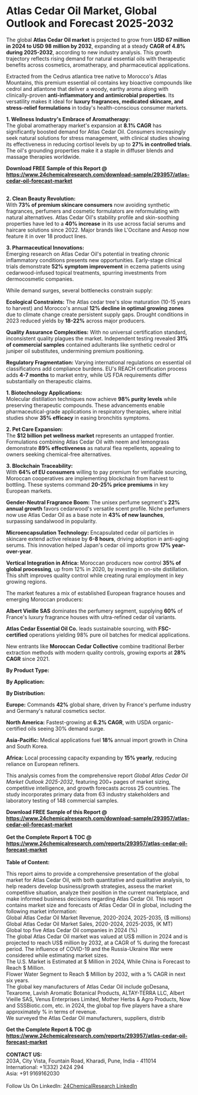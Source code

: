 <h1>Atlas Cedar Oil Market, Global Outlook and Forecast 2025-2032</h1><p>The global <strong>Atlas Cedar Oil market</strong> is projected to grow from <strong>USD 67 million in 2024 to USD 98 million by 2032</strong>, expanding at a steady <strong>CAGR of 4.8% during 2025-2032</strong>, according to new industry analysis. This growth trajectory reflects rising demand for natural essential oils with therapeutic benefits across cosmetics, aromatherapy, and pharmaceutical applications.</p><p>Extracted from the Cedrus atlantica tree native to Morocco's Atlas Mountains, this premium essential oil contains key bioactive compounds like cedrol and atlantone that deliver a woody, earthy aroma along with clinically-proven <strong>anti-inflammatory and antimicrobial properties</strong>. Its versatility makes it ideal for <strong>luxury fragrances, medicated skincare, and stress-relief formulations</strong> in today's health-conscious consumer markets.</p><p><strong>1. Wellness Industry's Embrace of Aromatherapy:</strong><br>
The global aromatherapy market's expansion at <strong>8.1% CAGR</strong> has significantly boosted demand for Atlas Cedar Oil. Consumers increasingly seek natural solutions for stress management, with clinical studies showing its effectiveness in reducing cortisol levels by up to <strong>27% in controlled trials</strong>. The oil's grounding properties make it a staple in diffuser blends and massage therapies worldwide.</p><div><b>Download FREE Sample of this Report @ 
            <a href="https://www.24chemicalresearch.com/download-sample/293957/atlas-cedar-oil-forecast-market">
            https://www.24chemicalresearch.com/download-sample/293957/atlas-cedar-oil-forecast-market</a></b></div><br><p><strong>2. Clean Beauty Revolution:</strong><br>
With <strong>73% of premium skincare consumers</strong> now avoiding synthetic fragrances, perfumers and cosmetic formulators are reformulating with natural alternatives. Atlas Cedar Oil's stability profile and skin-soothing properties have led to a <strong>40% increase</strong> in its use across facial serums and haircare solutions since 2022. Major brands like L'Occitane and Aesop now feature it in over 18 product lines.</p><p><strong>3. Pharmaceutical Innovations:</strong><br>
Emerging research on Atlas Cedar Oil's potential in treating chronic inflammatory conditions presents new opportunities. Early-stage clinical trials demonstrate <strong>52% symptom improvement</strong> in eczema patients using cedarwood-infused topical treatments, spurring investments from dermocosmetic companies.</p><p>While demand surges, several bottlenecks constrain supply:</p><p><strong>Ecological Constraints:</strong> The Atlas cedar tree's slow maturation (10-15 years to harvest) and Morocco's annual <strong>12% decline in optimal growing zones</strong> due to climate change create persistent supply gaps. Drought conditions in 2023 reduced yields by <strong>18-22%</strong> across major producers.</p><p><strong>Quality Assurance Complexities:</strong> With no universal certification standard, inconsistent quality plagues the market. Independent testing revealed <strong>31% of commercial samples</strong> contained adulterants like synthetic cedrol or juniper oil substitutes, undermining premium positioning.</p><p><strong>Regulatory Fragmentation:</strong> Varying international regulations on essential oil classifications add compliance burdens. EU's REACH certification process adds <strong>4-7 months</strong> to market entry, while US FDA requirements differ substantially on therapeutic claims.</p><p><strong>1. Biotechnology Applications:</strong><br>
Molecular distillation techniques now achieve <strong>98% purity levels</strong> while preserving therapeutic compounds. These advancements enable pharmaceutical-grade applications in respiratory therapies, where initial studies show <strong>35% efficacy</strong> in easing bronchitis symptoms.</p><p><strong>2. Pet Care Expansion:</strong><br>
The <strong>$12 billion pet wellness market</strong> represents an untapped frontier. Formulations combining Atlas Cedar Oil with neem and lemongrass demonstrate <strong>89% effectiveness</strong> as natural flea repellents, appealing to owners seeking chemical-free alternatives.</p><p><strong>3. Blockchain Traceability:</strong><br>
With <strong>64% of EU consumers</strong> willing to pay premium for verifiable sourcing, Moroccan cooperatives are implementing blockchain from harvest to bottling. These systems command <strong>20-25% price premiums</strong> in key European markets.</p><p><strong>Gender-Neutral Fragrance Boom:</strong> The unisex perfume segment's <strong>22% annual growth</strong> favors cedarwood's versatile scent profile. Niche perfumers now use Atlas Cedar Oil as a base note in <strong>43% of new launches</strong>, surpassing sandalwood in popularity.</p><p><strong>Microencapsulation Technology:</strong> Encapsulated cedar oil particles in skincare extend active release by <strong>6-8 hours</strong>, driving adoption in anti-aging serums. This innovation helped Japan's cedar oil imports grow <strong>17% year-over-year</strong>.</p><p><strong>Vertical Integration in Africa:</strong> Moroccan producers now control <strong>35% of global processing</strong>, up from 12% in 2020, by investing in on-site distillation. This shift improves quality control while creating rural employment in key growing regions.</p><p>The market features a mix of established European fragrance houses and emerging Moroccan producers:</p><p><strong>Albert Vieille SAS</strong> dominates the perfumery segment, supplying <strong>60%</strong> of France's luxury fragrance houses with ultra-refined cedar oil variants.</p><p><strong>Atlas Cedar Essential Oil Co.</strong> leads sustainable sourcing, with <strong>FSC-certified</strong> operations yielding 98% pure oil batches for medical applications.</p><p>New entrants like <strong>Moroccan Cedar Collective</strong> combine traditional Berber extraction methods with modern quality controls, growing exports at <strong>28% CAGR</strong> since 2021.</p><p><strong>By Product Type:</strong></p><p><strong>By Application:</strong></p><p><strong>By Distribution:</strong></p><p><strong>Europe:</strong> Commands <strong>42%</strong> global share, driven by France's perfume industry and Germany's natural cosmetics sector.</p><p><strong>North America:</strong> Fastest-growing at <strong>6.2% CAGR</strong>, with USDA organic-certified oils seeing 30% demand surge.</p><p><strong>Asia-Pacific:</strong> Medical applications fuel <strong>18%</strong> annual import growth in China and South Korea.</p><p><strong>Africa:</strong> Local processing capacity expanding by <strong>15% yearly</strong>, reducing reliance on European refiners.</p><p>This analysis comes from the comprehensive report <em>Global Atlas Cedar Oil Market Outlook 2025-2032</em>, featuring 200+ pages of market sizing, competitive intelligence, and growth forecasts across 25 countries. The study incorporates primary data from 63 industry stakeholders and laboratory testing of 148 commercial samples.</p><div><b>Download FREE Sample of this Report @ 
            <a href="https://www.24chemicalresearch.com/download-sample/293957/atlas-cedar-oil-forecast-market">
            https://www.24chemicalresearch.com/download-sample/293957/atlas-cedar-oil-forecast-market</a></b></div><br><div><b>Get the Complete Report & TOC @ 
            <a href="https://www.24chemicalresearch.com/reports/293957/atlas-cedar-oil-forecast-market">
            https://www.24chemicalresearch.com/reports/293957/atlas-cedar-oil-forecast-market</a></b></div><br>
            <b>Table of Content:</b><p>This report aims to provide a comprehensive presentation of the global market for Atlas Cedar Oil, with both quantitative and qualitative analysis, to help readers develop business/growth strategies, assess the market competitive situation, analyze their position in the current marketplace, and make informed business decisions regarding Atlas Cedar Oil. This report contains market size and forecasts of Atlas Cedar Oil in global, including the following market information:<br />
Global Atlas Cedar Oil Market Revenue, 2020-2024, 2025-2035, ($ millions)<br />
Global Atlas Cedar Oil Market Sales, 2020-2024, 2025-2035, (K MT)<br />
Global top five Atlas Cedar Oil companies in 2024 (%)<br />
The global Atlas Cedar Oil market was valued at US$ million in 2024 and is projected to reach US$ million by 2032, at a CAGR of % during the forecast period. The influence of COVID-19 and the Russia-Ukraine War were considered while estimating market sizes.<br />
The U.S. Market is Estimated at $ Million in 2024, While China is Forecast to Reach $ Million.<br />
Flower Water Segment to Reach $ Million by 2032, with a % CAGR in next six years.<br />
The global key manufacturers of Atlas Cedar Oil include goDesana, Texarome, Lavish Aromatic Botanical Products, ALTAY-TERRA LLC, Albert Vieille SAS, Venus Enterprises Limited, Mother Herbs & Agro Products, Now and SSSBiotic.com, etc. in 2024, the global top five players have a share approximately % in terms of revenue.<br />
We surveyed the Atlas Cedar Oil manufacturers, suppliers, distrib</p><div><b>Get the Complete Report & TOC @ 
            <a href="https://www.24chemicalresearch.com/reports/293957/atlas-cedar-oil-forecast-market">
            https://www.24chemicalresearch.com/reports/293957/atlas-cedar-oil-forecast-market</a></b></div><br><b>CONTACT US:</b><br>
            203A, City Vista, Fountain Road, Kharadi, Pune, India - 411014<br>
            International: +1(332) 2424 294<br>
            Asia: +91 9169162030 <br><br>
            Follow Us On LinkedIn: <a href="https://www.linkedin.com/company/24chemicalresearch/">24ChemicalResearch LinkedIn</a>
